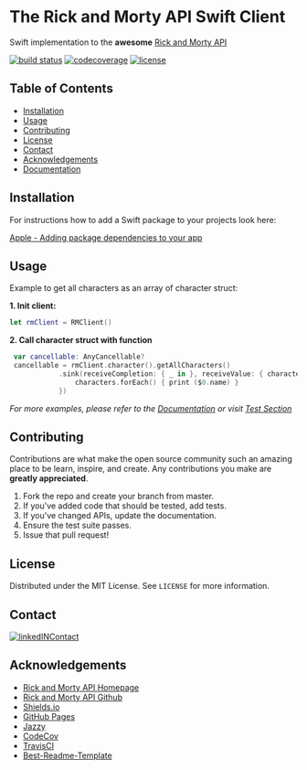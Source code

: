 # The Rick and Morty API Swift Client
Swift implementation to the **awesome** [Rick and Morty API][api-link]

[![build status][travis-badge]][travis-link]
[![codecoverage][codecov-badge]][codecov-link]
[![license][license-badge]][license-link]






<!-- TABLE OF CONTENTS -->
## Table of Contents

* [Installation](#installation)
* [Usage](#usage)
* [Contributing](#contributing)
* [License](#license)
* [Contact](#contact)
* [Acknowledgements](#acknowledgements)
* [Documentation][doc-link]

<!-- INSTALLATION -->
## Installation

For instructions how to add a Swift package to your projects look here:

[Apple - Adding package dependencies to your app](https://developer.apple.com/documentation/xcode/adding_package_dependencies_to_your_app)


<!-- USAGE EXAMPLES -->
## Usage

Example to get all characters as an array of character struct:

**1. Init client:**
```swift
let rmClient = RMClient()
```

**2. Call character struct with function**
```swift
 var cancellable: AnyCancellable?
 cancellable = rmClient.character().getAllCharacters()
            .sink(receiveCompletion: { _ in }, receiveValue: { characters in
                characters.forEach() { print ($0.name) }
            })
```

*For more examples, please refer to the [Documentation][doc-link] or visit [Test Section][test-link]*


<!-- CONTRIBUTING -->
## Contributing

Contributions are what make the open source community such an amazing place to be learn, inspire, and create. Any contributions you make are **greatly appreciated**.

1. Fork the repo and create your branch from master.
2. If you've added code that should be tested, add tests.
3. If you've changed APIs, update the documentation.
4. Ensure the test suite passes.
5. Issue that pull request!


<!-- LICENSE -->
## License

Distributed under the MIT License. See `LICENSE` for more information.


<!-- CONTACT -->
## Contact
[![linkedINContact][linkedinContactMe-badge]][linkedin-link]


<!-- ACKNOWLEDGEMENTS -->
## Acknowledgements
* [Rick and Morty API Homepage](https://rickandmortyapi.com/)
* [Rick and Morty API Github](https://github.com/afuh/rick-and-morty-api)
* [Shields.io](https://shields.io)
* [GitHub Pages](https://pages.github.com)
* [Jazzy](https://github.com/realm/jazzy)
* [CodeCov](https://codecov.io)
* [TravisCI](https://travis-ci.org/)
* [Best-Readme-Template](https://github.com/othneildrew/Best-README-Template)


<!-- MARKDOWN LINKS & IMAGES -->
<!-- https://www.markdownguide.org/basic-syntax/#reference-style-links -->
[travis-badge]: https://travis-ci.com/benjaminbruch/Rick-and-Morty-Swift-API.svg?
[travis-link]: https://travis-ci.com/benjaminbruch/Rick-and-Morty-Swift-API
[codecov-badge]: https://codecov.io/gh/benjaminbruch/Rick-and-Morty-Swift-API/branch/master/graph/badge.svg?token=U00WT3VHSV
[codecov-link]: https://codecov.io/gh/benjaminbruch/Rick-and-Morty-Swift-API
[doc-badge]: /docs/badge.svg
[doc-link]: https://benjaminbruch.github.io/Rick-and-Morty-Swift-API/index.html
[license-badge]: https://img.shields.io/github/license/benjaminbruch/rick-morty-swift-api?color=brightgreen
[license-link]: /LICENSE
[linkedinContactMe-badge]: https://img.shields.io/badge/linkedIN-CONTACT%20ME-blue?style=for-the-badge
[linkedin-link]: https://www.linkedin.com/in/benjamin-bruch
[banner-image]: https://initiate.alphacoders.com/images/812/stretched-3440-1440-812062.png?5618
[banner-link]: https://wall.alphacoders.com/big.php?i=812062&lang=German
[test-link]: /Tests/RickMortySwiftApiTests
[api-link]:  https://rickandmortyapi.com/
